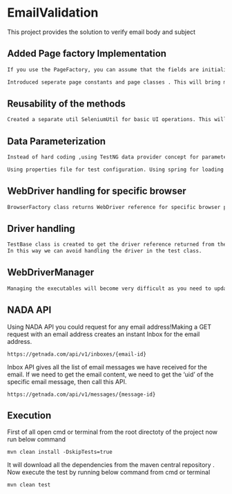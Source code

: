# EmailValidation
This project provides the solution to verify email body and subject


## Added Page factory Implementation

```sh
If you use the PageFactory, you can assume that the fields are initialised. If you don't use the PageFactory, then NullPointerExceptions will be thrown if you make the assumption that the fields are already initialised
```

```sh
Introduced seperate page constants and page classes . This will bring more readability and usablity for the users.
```

## Reusability of the methods

```sh
Created a separate util SeleniumUtil for basic UI operations. This will bring more re usability for the user who is writing the tests. 
```

## Data Parameterization

```sh
Instead of hard coding ,using TestNG data provider concept for parameterizing the test data . Test data is present as a part of JSON file . Each test should have a separate JSON test data file.
```
```sh
Using properties file for test configuration. Using spring for loading the properties file.
```
 
## WebDriver handling for specific browser

```sh
BrowserFactory class returns WebDriver reference for specific browser passed from the properties file.
```

## Driver handling

```sh
TestBase class is created to get the driver reference returned from the BrowserFactory class. Each test should extend TestBase.
In this way we can avoid handling the driver in the test class.
```


## WebDriverManager
```sh
Managing the executables will become very difficult as you need to update the drivers manually as soon as new version  of browser gets released. WebDriverManager handles the automatic configuration of the executables for you . Depending upon the machine you are executing your test ,WDM downloads the compatible driver version for your browser. There is no need to specifically define the platform, it is smart enough to identify the platform you  are executing your tests.Hence reducing your code to big extent. You can also define the architecture and restrict the WDM to use the specific version for the driver also.
```

## NADA API
Using NADA API you  could request for any email address!Making a GET request with an email address creates an instant Inbox for the email address.
```
https://getnada.com/api/v1/inboxes/{email-id}
```

Inbox API gives all the list of email messages we have received for the email. If we need to get the email content, we need to get the ‘uid’  of the specific email message, then call this API.


```
https://getnada.com/api/v1/messages/{message-id}
```


## Execution

First of all open cmd or terminal from the root directoty of the project now run below command
```
mvn clean install -DskipTests=true
```
It will download all the dependencies from the maven central repository . Now execute the test by running below command from cmd or terminal
```
mvn clean test
```



